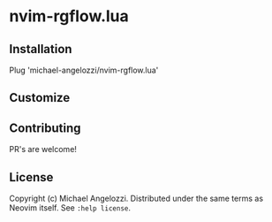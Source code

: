 # nvim-rgflow.lua


## Installation
Plug 'michael-angelozzi/nvim-rgflow.lua'

## Customize

## Contributing
PR's are welcome!

## License

Copyright (c) Michael Angelozzi.  Distributed under the same terms as Neovim
itself. See `:help license`.
